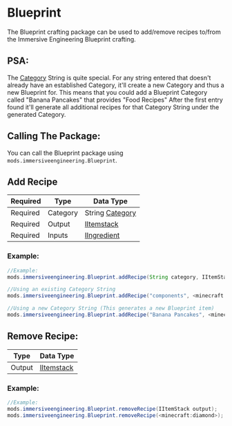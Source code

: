# Blueprint
The Blueprint crafting package can be used to add/remove recipes to/from the Immersive Engineering Blueprint crafting.

## PSA:
The [Category](/Mods/Immersive_Engineering/Variables/Categories.md) String is quite special.
For any string entered that doesn't already have an established Category, it'll create a new Category and thus a new Blueprint for.
This means that you could add a Blueprint Category called "Banana Pancakes" that provides "Food Recipes"
After the first entry found it'll generate all additional recipes for that Category String under the generated Category.


## Calling The Package:
You can call the Blueprint package using `mods.immersiveengineering.Blueprint`.

## Add Recipe
|Required  |Type      |Data Type                                								|
|----------|----------|-------------------------------------------------------------------------|
|Required  |Category  |String [Category](/Mods/Immersive_Engineering/Variables/Categories.md)	|
|Required  |Output    |[IItemstack](/Vanilla/Items/IItemStack)									|
|Required  |Inputs    |[IIngredient](/Vanilla/Variable_Types/IIngredient)  						|


### Example:
```JAVA
//Example:
mods.immersiveengineering.Blueprint.addRecipe(String category, IItemStack output, IIngredient[] inputs);

//Using an existing Category String
mods.immersiveengineering.Blueprint.addRecipe("components", <minecraft:diamond>, [<ore:logWood>, <minecraft:dirt>]);

//Using a new Category String (This generates a new Blueprint item)
mods.immersiveengineering.Blueprint.addRecipe("Banana Pancakes", <minecraft:diamond>, [<ore:logWood>, <minecraft:dirt>]);
```


## Remove Recipe:
|Type              |Data Type                                          |
|------------------|---------------------------------------------------|
|Output            |[IItemstack](/Vanilla/Items/IItemStack)            |

### Example:
```JAVA
//Example:
mods.immersiveengineering.Blueprint.removeRecipe(IItemStack output);
mods.immersiveengineering.Blueprint.removeRecipe(<minecraft:diamond>);
```